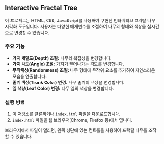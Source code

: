 ## Interactive Fractal Tree

이 프로젝트는 HTML, CSS, JavaScript를 사용하여 구현된 인터랙티브 프랙탈 나무 시각화 도구입니다. 사용자는 다양한 매개변수를 조절하여 나무의 형태와 색상을 실시간으로 변경할 수 있습니다.

### 주요 기능

*   **가지 세밀도(Depth) 조절:** 나무의 복잡성을 변경합니다.
*   **가지 각도(Angle) 조절:** 가지가 뻗어나가는 각도를 변경합니다.
*   **무작위성(Randomness) 조절:** 나무 형태에 무작위 요소를 추가하여 자연스러운 모습을 연출합니다.
*   **줄기 색상(Trunk Color) 변경:** 나무 줄기의 색상을 변경합니다.
*   **잎 색상(Leaf Color) 변경:** 나무 잎의 색상을 변경합니다.

### 실행 방법

1.  이 저장소를 클론하거나 `index.html` 파일을 다운로드합니다.
2.  `index.html` 파일을 웹 브라우저(Chrome, Firefox 등)에서 엽니다.

브라우저에서 파일이 열리면, 왼쪽 상단에 있는 컨트롤을 사용하여 프랙탈 나무를 조작할 수 있습니다.
